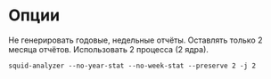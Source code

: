 # Опции

Не генерировать годовые, недельные отчёты. Оставлять только 2 месяца отчётов.
Использовать 2 процесса (2 ядра).

```
squid-analyzer --no-year-stat --no-week-stat --preserve 2 -j 2
```

